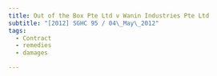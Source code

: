 ```yaml
---
title: Out of the Box Pte Ltd v Wanin Industries Pte Ltd 
subtitle: "[2012] SGHC 95 / 04\_May\_2012"
tags:
  - Contract
  - remedies
  - damages

---
```


